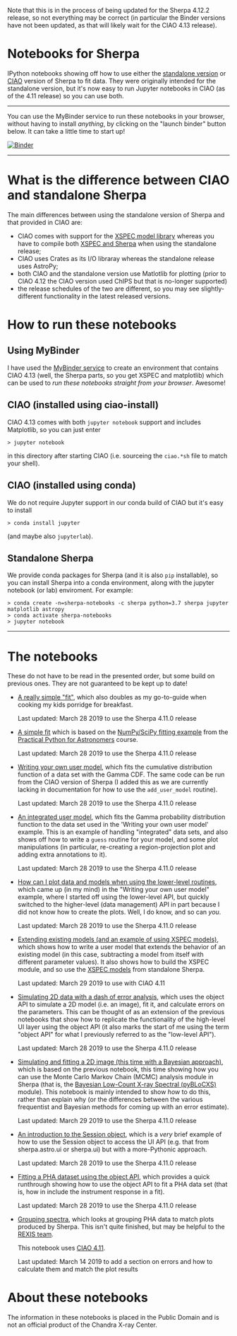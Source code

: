 
Note that this is in the process of being updated for the Sherpa 4.12.2 release,
so not everything may be correct (in particular the Binder versions have not
been updated, as that will likely wait for the CIAO 4.13 release).

# Notebooks for Sherpa

IPython notebooks showing off how to use either the
[standalone version](https://sherpa.readthedocs.io/en/latest/)
or [CIAO](http://cxc.harvard.edu/sherpa/)
version of Sherpa to fit data. They were originally intended for the
standalone version, but it's now easy to run Jupyter notebooks in CIAO
(as of the 4.11 release) so you can use both.

---

You can use the MyBinder service to run these notebooks in your
browser, without having to install *anything*, by clicking on the
"launch binder" button below. It can take a little time to start up!

[![Binder](https://mybinder.org/badge_logo.svg)](https://mybinder.org/v2/gh/DougBurke/sherpa-standalone-notebooks/master)

---

# What is the difference between CIAO and standalone Sherpa

The main differences between using the standalone version of
Sherpa and that provided in CIAO are:

- CIAO comes with support for the [XSPEC model library](https://heasarc.nasa.gov/xanadu/xspec/manual/node308.html) whereas you have to compile both
[XSPEC and Sherpa](https://sherpa.readthedocs.io/en/latest/install.html#xspec)
when using the standalone release;
- CIAO uses Crates as its I/O libraray whereas the standalone release uses
AstroPy;
- both CIAO and the standalone version use Matlotlib for plotting (prior to CIAO 4.12
the CIAO version used ChIPS but that is no-longer supported)
- the release schedules of the two are different, so you may see slightly-different functionality in the latest released versions.

# How to run these notebooks

## Using MyBinder

I have used the [MyBinder service](https://mybinder.org/) to create an
environment that contains CIAO 4.13 (well, the Sherpa parts, so you
get XSPEC and matplotlib) which can be used to *run these notebooks
straight from your browser*. Awesome!

## CIAO (installed using ciao-install)

CIAO 4.13 comes with both `jupyter notebook` support and includes Matplotlib,
so you can just enter

    > jupyter notebook

in this directory after starting CIAO (i.e. sourceing the `ciao.*sh` file
to match your shell).

## CIAO (installed using conda)

We do not require Jupyter support in our conda build of CIAO but it's easy
to install

    > conda install jupyter
    
(and maybe also `jupyterlab`).

## Standalone Sherpa

We provide conda packages for Sherpa (and it is also `pip` installable),
so you can install Sherpa into a conda environment, along with the jupyter
notebook (or lab) enviroment. For example:

    > conda create -n=sherpa-notebooks -c sherpa python=3.7 sherpa jupyter matplotlib astropy
    > conda activate sherpa-notebooks
    > jupyter notebook

---

# The notebooks

These do not have to be read in the presented order, but some build
on previous ones. They are not guaranteed to be kept up to date!

 - [A really simple "fit"](http://nbviewer.ipython.org/github/DougBurke/sherpa-standalone-notebooks/blob/master/1%20really%20simple%20fit.ipynb),
   which also doubles as my go-to-guide when cooking my kids porridge
   for breakfast.

   Last updated: March 28 2019 to use the Sherpa 4.11.0 release
 
 - [A simple fit](http://nbviewer.ipython.org/github/DougBurke/sherpa-standalone-notebooks/blob/master/2%20simple%20sherpa%20fit.ipynb) which is based on
   the [NumPy/SciPy fitting example](http://python4astronomers.github.io/core/numpy_scipy.html)
   from the 
   [Practical Python for Astronomers](http://python4astronomers.github.io/index.html)
   course.

   Last updated: March 28 2019 to use the Sherpa 4.11.0 release
   
 - [Writing your own user model](http://nbviewer.ipython.org/github/DougBurke/sherpa-standalone-notebooks/blob/master/3%20user%20model.ipynb),
   which fits the cumulative distribution function of a data set
   with the Gamma CDF. The same code can be run from the CIAO version
   of Sherpa (I added this as we are currently lacking in documentation
   for how to use the `add_user_model` routine).

   Last updated: March 28 2019 to use the Sherpa 4.11.0 release

 - [An integrated user model](http://nbviewer.ipython.org/github/DougBurke/sherpa-standalone-notebooks/blob/master/4%20an%20integrated%20user%20model.ipynb),
   which fits the Gamma probability distribution function to the data
   set used in the 'Writing your own user model' example. This is
   an example of handling "integrated" data sets, and also shows off
   how to write a `guess` routine for your model, and some plot
   manipulations (in particular, re-creating a region-projection plot
   and adding extra annotations to it).

   Last updated: March 28 2019 to use the Sherpa 4.11.0 release

 - [How can I plot data and models when using the lower-level routines](http://nbviewer.ipython.org/github/DougBurke/sherpa-standalone-notebooks/blob/master/5%20plotting%20using%20the%20lower-level%20routines.ipynb),
   which came up (in my mind) in the "Writing your own user model"
   example, where I started off using the lower-level API, but quickly
   switched to the higher-level (data management) API in part because
   I did not know how to create the plots. Well, I do know, and so
   can *you*.

   Last updated: March 28 2019 to use the Sherpa 4.11.0 release

 - [Extending existing models (and an example of using XSPEC models)](http://nbviewer.ipython.org/github/DougBurke/sherpa-standalone-notebooks/blob/master/6%20extending%20existing%20models%20%28and%20XSPEC%29.ipynb),
   which shows how to write a user model that extends the behavior of
   an existing model (in this case, subtracting a model from itself with
   different parameter values). It also shows how to build the XSPEC module,
   and so use the
   [XSPEC models](https://heasarc.gsfc.nasa.gov/xanadu/xspec/manual/Models.html)
   from standalone Sherpa.

   Last updated: March 29 2019 to use with CIAO 4.11

 - [Simulating 2D data with a dash of error analysis](http://nbviewer.ipython.org/github/DougBurke/sherpa-standalone-notebooks/blob/master/7%20simulating%20a%202D%20image%20and%20a%20bit%20of%20error%20analysis.ipynb),
   which uses the object API to simulate a 2D model (i.e. an image),
   fit it, and calculate errors on the parameters. This can be thought of
   as an extension of the previous notebooks that show how to replicate
   the functionality of the high-level UI layer using the object API
   (it also marks the start of me using the term "object API" for what I
   previously referred to as the "low-level API").

   Last updated: March 28 2019 to use the Sherpa 4.11.0 release

 - [Simulating and fitting a 2D image (this time with a Bayesian approach)](http://nbviewer.ipython.org/github/DougBurke/sherpa-standalone-notebooks/blob/master/8%20simulating%20and%20fitting%20a%202D%20image%20%28this%20time%20with%20a%20Bayesian%20approach%29.ipynb),
   which is based on the previous notebook, this time showing how
   you can use the Monte Carlo Markov Chain (MCMC) analysis module
   in Sherpa (that is, the
   [Bayesian Low-Count X-ray Spectral (pyBLoCXS)](http://hea-www.harvard.edu/astrostat/pyblocxs/)
   module). This notebook is mainly intended to show *how* to do this,
   rather than explain why (or the differences between the various
   frequentist and Bayesian methods for coming up with an error estimate).

   Last updated: March 29 2019 to use the Sherpa 4.11.0 release

 - [An introduction to the Session object](http://nbviewer.ipython.org/github/DougBurke/sherpa-standalone-notebooks/blob/master/9%20an%20introduction%20to%20the%20Session%20object.ipynb),
   which is a *very* brief example of how to use the Session object
   to access the UI API (e.g. that from sherpa.astro.ui or sherpa.ui)
   but with a more-Pythonic approach.

   Last updated: March 28 2019 to use the Sherpa 4.11.0 release
 
 - [Fitting a PHA dataset using the object API](http://nbviewer.ipython.org/github/DougBurke/sherpa-standalone-notebooks/blob/master/10%20Fitting%20a%20PHA%20dataset%20using%20the%20object%20API.ipynb),
   which provides a quick runthrough showing how to use the object
   API to fit a PHA data set (that is, how in include the instrument
   response in a fit).

   Last updated: March 28 2019 to use the Sherpa 4.11.0 release

 - [Grouping spectra](https://nbviewer.jupyter.org/github/DougBurke/sherpa-standalone-notebooks/blob/master/11%20grouping-spectra.ipynb), which looks
   at grouping PHA data to match plots produced by Sherpa. This isn't
   quite finished, but may be helpful to the [REXIS team](https://hea-www.harvard.edu/REXIS/class.html).

   This notebook uses [CIAO 4.11](http://cxc.harvard.edu/ciao4.11/).
   
   Last updated: March 14 2019 to add a section on errors and
   how to calculate them and match the plot results

# About these notebooks

The information in these notebooks is placed in the Public Domain and
is not an official product of the Chandra X-ray Center.
